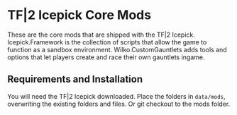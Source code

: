 
# TF|2 Icepick Core Mods

These are the core mods that are shipped with the TF|2 Icepick.
Icepick.Framework is the collection of scripts that allow the game to function as a sandbox environment.
Wilko.CustomGauntlets adds tools and options that let players create and race their own gauntlets ingame.

## Requirements and Installation

You will need the TF|2 Icepick downloaded.
Place the folders in `data/mods`, overwriting the existing folders and files. Or git checkout to the mods folder.
